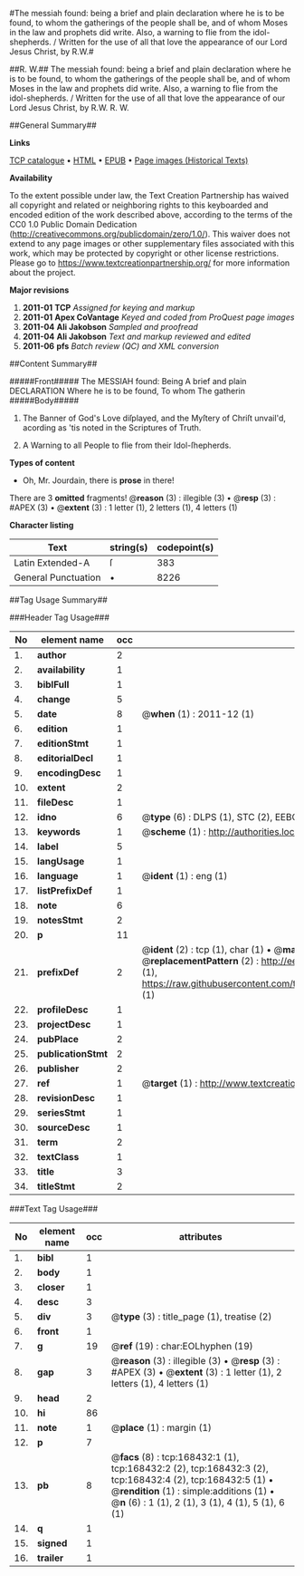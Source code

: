 #The messiah found: being a brief and plain declaration where he is to be found, to whom the gatherings of the people shall be, and of whom Moses in the law and prophets did write. Also, a warning to flie from the idol-shepherds. / Written for the use of all that love the appearance of our Lord Jesus Christ, by R.W.#

##R. W.##
The messiah found: being a brief and plain declaration where he is to be found, to whom the gatherings of the people shall be, and of whom Moses in the law and prophets did write. Also, a warning to flie from the idol-shepherds. / Written for the use of all that love the appearance of our Lord Jesus Christ, by R.W.
R. W.

##General Summary##

**Links**

[TCP catalogue](http://www.ota.ox.ac.uk/tcp/)  • 
[HTML](http://tei.it.ox.ac.uk/tcp/Texts-HTML/free/A97/A97234.html)  • 
[EPUB](http://tei.it.ox.ac.uk/tcp/Texts-EPUB/free/A97/A97234.epub) • 
[Page images (Historical Texts)](https://historicaltexts.jisc.ac.uk/eebo-99865804e)

**Availability**

To the extent possible under law, the Text Creation Partnership has waived all copyright and related or neighboring rights to this keyboarded and encoded edition of the work described above, according to the terms of the CC0 1.0 Public Domain Dedication (http://creativecommons.org/publicdomain/zero/1.0/). This waiver does not extend to any page images or other supplementary files associated with this work, which may be protected by copyright or other license restrictions. Please go to https://www.textcreationpartnership.org/ for more information about the project.

**Major revisions**

1. __2011-01__ __TCP__ *Assigned for keying and markup*
1. __2011-01__ __Apex CoVantage__ *Keyed and coded from ProQuest page images*
1. __2011-04__ __Ali Jakobson__ *Sampled and proofread*
1. __2011-04__ __Ali Jakobson__ *Text and markup reviewed and edited*
1. __2011-06__ __pfs__ *Batch review (QC) and XML conversion*

##Content Summary##

#####Front#####
The MESSIAH found: Being A brief and plain DECLARATION Where he is to be found, To whom The gatherin
#####Body#####

1. The Banner of God's Love diſplayed, and the Myſtery of Chriſt unvail'd, acording as 'tis noted in the Scriptures of Truth.

1. A Warning to all People to flie from their Idol-ſhepherds.

**Types of content**

  * Oh, Mr. Jourdain, there is **prose** in there!

There are 3 **omitted** fragments! 
 @__reason__ (3) : illegible (3)  •  @__resp__ (3) : #APEX (3)  •  @__extent__ (3) : 1 letter (1), 2 letters (1), 4 letters (1)

**Character listing**


|Text|string(s)|codepoint(s)|
|---|---|---|
|Latin Extended-A|ſ|383|
|General Punctuation|•|8226|

##Tag Usage Summary##

###Header Tag Usage###

|No|element name|occ|attributes|
|---|---|---|---|
|1.|__author__|2||
|2.|__availability__|1||
|3.|__biblFull__|1||
|4.|__change__|5||
|5.|__date__|8| @__when__ (1) : 2011-12 (1)|
|6.|__edition__|1||
|7.|__editionStmt__|1||
|8.|__editorialDecl__|1||
|9.|__encodingDesc__|1||
|10.|__extent__|2||
|11.|__fileDesc__|1||
|12.|__idno__|6| @__type__ (6) : DLPS (1), STC (2), EEBO-CITATION (1), PROQUEST (1), VID (1)|
|13.|__keywords__|1| @__scheme__ (1) : http://authorities.loc.gov/ (1)|
|14.|__label__|5||
|15.|__langUsage__|1||
|16.|__language__|1| @__ident__ (1) : eng (1)|
|17.|__listPrefixDef__|1||
|18.|__note__|6||
|19.|__notesStmt__|2||
|20.|__p__|11||
|21.|__prefixDef__|2| @__ident__ (2) : tcp (1), char (1)  •  @__matchPattern__ (2) : ([0-9\-]+):([0-9IVX]+) (1), (.+) (1)  •  @__replacementPattern__ (2) : http://eebo.chadwyck.com/downloadtiff?vid=$1&page=$2 (1), https://raw.githubusercontent.com/textcreationpartnership/Texts/master/tcpchars.xml#$1 (1)|
|22.|__profileDesc__|1||
|23.|__projectDesc__|1||
|24.|__pubPlace__|2||
|25.|__publicationStmt__|2||
|26.|__publisher__|2||
|27.|__ref__|1| @__target__ (1) : http://www.textcreationpartnership.org/docs/. (1)|
|28.|__revisionDesc__|1||
|29.|__seriesStmt__|1||
|30.|__sourceDesc__|1||
|31.|__term__|2||
|32.|__textClass__|1||
|33.|__title__|3||
|34.|__titleStmt__|2||


###Text Tag Usage###

|No|element name|occ|attributes|
|---|---|---|---|
|1.|__bibl__|1||
|2.|__body__|1||
|3.|__closer__|1||
|4.|__desc__|3||
|5.|__div__|3| @__type__ (3) : title_page (1), treatise (2)|
|6.|__front__|1||
|7.|__g__|19| @__ref__ (19) : char:EOLhyphen (19)|
|8.|__gap__|3| @__reason__ (3) : illegible (3)  •  @__resp__ (3) : #APEX (3)  •  @__extent__ (3) : 1 letter (1), 2 letters (1), 4 letters (1)|
|9.|__head__|2||
|10.|__hi__|86||
|11.|__note__|1| @__place__ (1) : margin (1)|
|12.|__p__|7||
|13.|__pb__|8| @__facs__ (8) : tcp:168432:1 (1), tcp:168432:2 (2), tcp:168432:3 (2), tcp:168432:4 (2), tcp:168432:5 (1)  •  @__rendition__ (1) : simple:additions (1)  •  @__n__ (6) : 1 (1), 2 (1), 3 (1), 4 (1), 5 (1), 6 (1)|
|14.|__q__|1||
|15.|__signed__|1||
|16.|__trailer__|1||
